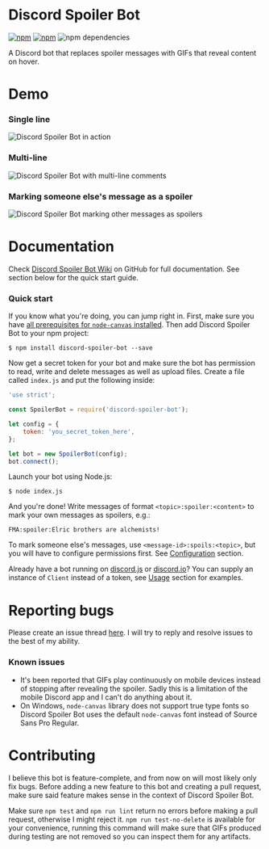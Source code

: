 # Discord Spoiler Bot

[![npm](https://img.shields.io/npm/v/discord-spoiler-bot.svg)](https://www.npmjs.com/package/discord-spoiler-bot)
[![npm](https://img.shields.io/npm/dt/discord-spoiler-bot.svg)](https://www.npmjs.com/package/discord-spoiler-bot)
![npm dependencies](https://david-dm.org/TimboKZ/discord-spoiler-bot.svg)

A Discord bot that replaces spoiler messages with GIFs that reveal content on hover.

# Demo

### Single line

![Discord Spoiler Bot in action](https://foxypanda-ghost.s3.amazonaws.com/2017/Feb/Spoiler_Bot_One_Line-1487990846207.gif)

### Multi-line

![Discord Spoiler Bot with multi-line comments](https://foxypanda-ghost.s3.amazonaws.com/2017/Feb/Spoiler_Bot_Multiple_Lines-1487991244852.gif)

### Marking someone else's message as a spoiler

![Discord Spoiler Bot marking other messages as spoilers](https://foxypanda-ghost.s3.amazonaws.com/2017/Feb/Spoiler_Bot_Other_Messages-1488088171731.gif)

# Documentation
 
 Check [Discord Spoiler Bot Wiki](https://github.com/TimboKZ/discord-spoiler-bot/wiki) on GitHub for full documentation. See section below for the quick start guide.

### Quick start

If you know what you're doing, you can jump right in. First, make sure you have [all prerequisites for `node-canvas` installed](https://github.com/Automattic/node-canvas#installation). Then add Discord Spoiler Bot to your npm project:

```shell
$ npm install discord-spoiler-bot --save
```

Now get a secret token for your bot and make sure the bot has permission to read, write and delete messages as well as upload files. Create a file called `index.js` and put the following inside:

```javascript
'use strict';

const SpoilerBot = require('discord-spoiler-bot');

let config = {
    token: 'you_secret_token_here',
};

let bot = new SpoilerBot(config);
bot.connect();
```

Launch your bot using Node.js:

```shell
$ node index.js
```

And you're done! Write messages of format `<topic>:spoiler:<content>` to mark your own messages as spoilers, e.g.:

```
FMA:spoiler:Elric brothers are alchemists!
```

To mark someone else's messages, use `<message-id>:spoils:<topic>`, but you will have to configure permissions first. See [Configuration](https://github.com/TimboKZ/discord-spoiler-bot/wiki/Configuration) section.

Already have a bot running on [discord.js](https://github.com/hydrabolt/discord.js/) or [discord.io](https://github.com/izy521/discord.io)? You can supply an instance of `Client` instead of a token, see [Usage](https://github.com/TimboKZ/discord-spoiler-bot/wiki/Usage) section for examples.

# Reporting bugs

Please create an issue thread [here](https://github.com/TimboKZ/discord-spoiler-bot/issues). I will try to reply and resolve issues to the best of my ability.

### Known issues

* It's been reported that GIFs play continuously on mobile devices instead of stopping after revealing the spoiler. Sadly this is a limitation of the mobile Discord app and I can't do anything about it.
* On Windows, `node-canvas` library does not support true type fonts so Discord Spoiler Bot uses the default `node-canvas` font instead of Source Sans Pro Regular. 

# Contributing

I believe this bot is feature-complete, and from now on will most likely only fix bugs. Before adding a new feature to this bot and creating a pull request, make sure said feature makes sense in the context of Discord Spoiler Bot.

Make sure `npm test` and `npm run lint` return no errors before making a pull request, otherwise I might reject it. `npm run test-no-delete` is available for your convenience, running this command will make sure that GIFs produced during testing are not removed so you can inspect them for any artifacts.